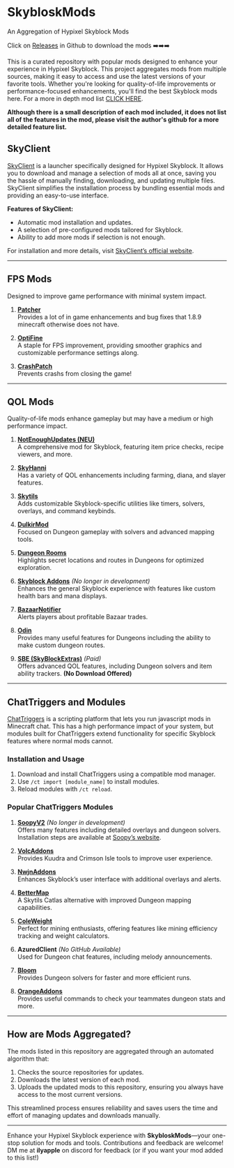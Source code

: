 # SkybloskMods  
An Aggregation of Hypixel Skyblock Mods  

Click on [Releases](https://github.com/Skyblosk/SkybloskMods/releases) in Github to download the mods ➡️➡️➡️


This is a curated repository with popular mods designed to enhance your experience in Hypixel Skyblock. This project aggregates mods from multiple sources, making it easy to access and use the latest versions of your favorite tools. Whether you're looking for quality-of-life improvements or performance-focused enhancements, you'll find the best Skyblock mods here. For a more in depth mod list [CLICK HERE](https://sbmw.ca/mod-lists/skyblock-mod-list/).  

**Although there is a small description of each mod included, it does not list all of the features in the mod, please visit the author's github for a more detailed feature list.**  


## SkyClient  

[SkyClient](https://skyclient.co) is a launcher specifically designed for Hypixel Skyblock. It allows you to download and manage a selection of mods all at once, saving you the hassle of manually finding, downloading, and updating multiple files. SkyClient simplifies the installation process by bundling essential mods and providing an easy-to-use interface.  

**Features of SkyClient:**  
- Automatic mod installation and updates.  
- A selection of pre-configured mods tailored for Skyblock.  
- Ability to add more mods if selection is not enough.  

For installation and more details, visit [SkyClient’s official website](https://skyclient.co).  

---

## FPS Mods  
Designed to improve game performance with minimal system impact.  

1. **[Patcher](https://sk1er.club/mods/patcher)**  
   Provides a lot of in game enhancements and bug fixes that 1.8.9 minecraft otherwise does not have.  

2. **[OptiFine](https://optifine.net/downloads)**  
   A staple for FPS improvement, providing smoother graphics and customizable performance settings along.  

3. **[CrashPatch](https://github.com/Polyfrost/CrashPatch)**  
   Prevents crashs from closing the game!  
   
---

## QOL Mods  
Quality-of-life mods enhance gameplay but may have a medium or high performance impact.  

1. **[NotEnoughUpdates (NEU)](https://github.com/NotEnoughUpdates/NotEnoughUpdates)**  
   A comprehensive mod for Skyblock, featuring item price checks, recipe viewers, and more.  

2. **[SkyHanni](https://github.com/hannibal002/SkyHanni)**  
   Has a variety of QOL enhancements including farming, diana, and slayer features.  

3. **[Skytils](https://github.com/Skytils/SkytilsMod)**  
   Adds customizable Skyblock-specific utilities like timers, solvers, overlays, and command keybinds.  

4. **[DulkirMod](https://github.com/inglettronald/DulkirMod)**  
   Focused on Dungeon gameplay with solvers and advanced mapping tools.  

5. **[Dungeon Rooms](https://github.com/Quantizr/DungeonRoomsMod)**  
   Highlights secret locations and routes in Dungeons for optimized exploration.  

6. **[Skyblock Addons](https://github.com/BiscuitDevelopment/SkyblockAddons)**  *(No longer in development)*  
   Enhances the general Skyblock experience with features like custom health bars and mana displays.  

7. **[BazaarNotifier](https://github.com/symt/BazaarNotifier)**  
   Alerts players about profitable Bazaar trades.  

9. **[Odin](https://github.com/odtheking/Odin)**  
   Provides many useful features for Dungeons including the ability to make custom dungeon routes.  

11. **[SBE (SkyBlockExtras)](https://sbewebsite.appspot.com/)** *(Paid)*  
   Offers advanced QOL features, including Dungeon solvers and item ability trackers.  **(No Download Offered)**  

---

## ChatTriggers and Modules  

[ChatTriggers](https://github.com/ChatTriggers/ChatTriggers) is a scripting platform that lets you run javascript mods in Minecraft chat. This has a high performance impact of your system, but modules built for ChatTriggers extend functionality for specific Skyblock features where normal mods cannot.  

### Installation and Usage  
1. Download and install ChatTriggers using a compatible mod manager.  
2. Use `/ct import [module_name]` to install modules.  
3. Reload modules with `/ct reload`.  

### Popular ChatTriggers Modules  

1. **[SoopyV2](https://github.com/Soopyboo32/SoopyV2)** *(No longer in development)*  
   Offers many features including detailed overlays and dungeon solvers. Installation steps are available at [Soopy’s website](https://soopy.dev/soopyv2).  

2. **[VolcAddons](https://github.com/zhenga8533/VolcAddons)**  
   Provides Kuudra and Crimson Isle tools to improve user experience.  

3. **[NwjnAddons](https://github.com/nwjn/NwjnAddons)**  
   Enhances Skyblock’s user interface with additional overlays and alerts.  

4. **[BetterMap](https://github.com/BetterMap/BetterMap)**  
   A Skytils Catlas alternative with improved Dungeon mapping capabilities.  

5. **[ColeWeight](https://github.com/Ninjune/coleweight)**  
   Perfect for mining enthusiasts, offering features like mining efficiency tracking and weight calculators.  

6. **AzuredClient** *(No GitHub Available)*  
   Used for Dungeon chat features, including melody announcements.  

7. **[Bloom](https://github.com/UnclaimedBloom6/BloomModule)**  
   Provides Dungeon solvers for faster and more efficient runs.

8. **[OrangeAddons](https://github.com/orange0513/orangeaddons)**  
   Provides useful commands to check your teammates dungeon stats and more.  

---

## How are Mods Aggregated?  

The mods listed in this repository are aggregated through an automated algorithm that:  
1. Checks the source repositories for updates.  
2. Downloads the latest version of each mod.  
3. Uploads the updated mods to this repository, ensuring you always have access to the most current versions.  

This streamlined process ensures reliability and saves users the time and effort of managing updates and downloads manually.  

---

Enhance your Hypixel Skyblock experience with **SkybloskMods**—your one-stop solution for mods and tools. Contributions and feedback are welcome!  
DM me at **ilyapple** on discord for feedback (or if you want your mod added to this list!)  

